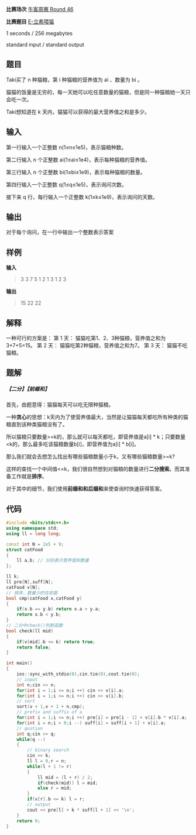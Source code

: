 **比赛场次** [牛客周赛 Round 46](https://ac.nowcoder.com/acm/contest/84444)

**比赛题目** [E-立希喂猫](https://ac.nowcoder.com/acm/contest/84444/E)

<!--more-->

1 seconds / 256 megabytes

standard input / standard output

## 题目

Taki买了 n 种猫粮，第 i 种猫粮的营养值为 ai 、数量为 bi 。

 猫猫的饭量是无穷的，每一天她可以吃任意数量的猫粮，但是同一种猫粮她一天只会吃一次。

 Taki想知道在 k 天内，猫猫可以获得的最大营养值之和是多少。

## 输入

第一行输入一个正整数 n(1≤n≤1e5)，表示猫粮种数。

第二行输入 n 个正整数 ai(1≤ai≤1e4)，表示每种猫粮的营养值。

第三行输入 n 个正整数 bi(1≤bi≤1e9)，表示每种猫粮的数量。

第四行输入一个正整数 q(1≤q≤1e5)，表示询问次数。

接下来 q 行，每行输入一个正整数 k(1≤k≤1e9)，表示询问的天数。

## 输出

对于每个询问，在一行中输出一个整数表示答案

## 样例

**输入**

> 3
> 3 7 5
> 1 2 1
> 3
> 1
> 2
> 3

**输出**

> 15
> 22
> 22

## 解释

一种可行的方案是：
第 1 天：
猫猫吃第1、2、3种猫粮，营养值之和为3+7+5=15。
第 2 天：
猫猫吃第2种猫粮，营养值之和为7。
第 3 天：
猫猫不吃猫粮。

## 题解

##### **【二分】【前缀和】**

首先，由题意得：猫猫每天可以吃无限种猫粮。

一种**贪心**的思想：k天内为了使营养值最大，当然是让猫猫每天都吃所有种类的猫粮直到该种类猫粮没有了。

所以猫粮只要数量>=k的，那么就可以每天都吃，即营养值是a[i] * k；只要数量<k的，那么最多吃该猫粮数量b[i]，即营养值为a[i] * b[i]。

那么我们就会去想怎么找出有哪些猫粮数量小于k，又有哪些猫粮数量>=k?

这样的查找一个中间值<=k，我们很自然想到对猫粮的数量进行**二分搜索**。而其准备工作就是**排序**。

对于其中的细节，我们使用**前缀和和后缀和**来使查询时快速获得答案。

## 代码

```c++
#include <bits/stdc++.h>
using namespace std;
using ll = long long;

const int N = 2e5 + 9;
struct catFood
{
    ll a,b; // 分别表示营养值和数量
};

ll k;
ll pre[N],suff[N];
catFood v[N];
// 排序，数量少的在前面
bool cmp(catFood x,catFood y)
{
    if(x.b == y.b) return x.a > y.a;
    return x.b < y.b;
}
// 二分中check()判断函数
bool check(ll mid)
{
    if(v[mid].b <= k) return true;
    return false;
}

int main()
{
    ios::sync_with_stdio(0),cin.tie(0),cout.tie(0);
    // input
    int n;cin >> n;
    for(int i = 1;i <= n;i ++) cin >> v[i].a;
    for(int i = 1;i <= n;i ++) cin >> v[i].b;
	// sort 
    sort(v + 1,v + 1 + n,cmp);
    // prefix and suffix of a
    for(int i = 1;i <= n;i ++) pre[i] = pre[i - 1] + v[i].b * v[i].a;
    for(int i = n;i > 0;i --) suff[i] = suff[i + 1] + v[i].a;
    // qustion
    int q;cin >> q;
    while(q --)
    {
		// binary search
        cin >> k;
        ll l = 0,r = n;
        while(l + 1 != r)
        {
            ll mid = (l + r) / 2;
            if(check(mid)) l = mid;
            else r = mid;
        }
        if(v[r].b <= k) l = r;
        // output
        cout << pre[l] + k * suff[l + 1] << '\n';
    }
    return 0;
}
```

